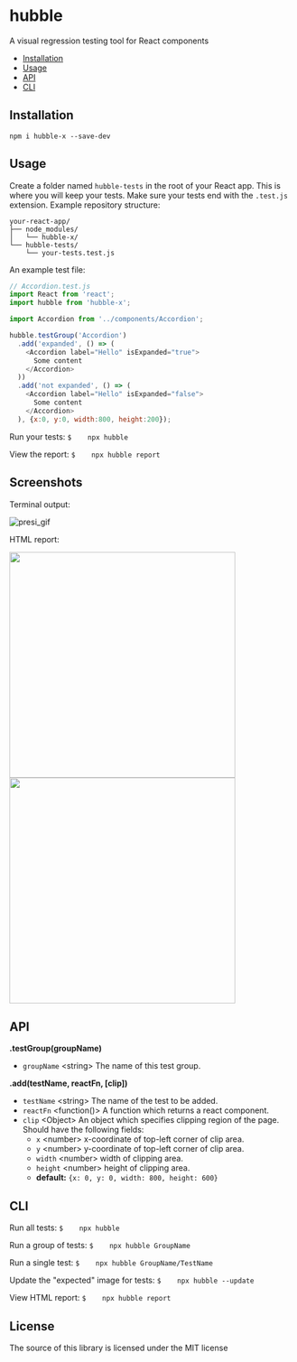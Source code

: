 # hubble
A visual regression testing tool for React components

* [Installation](#installation)
* [Usage](#usage)
* [API](#api)
* [CLI](#cli)

## Installation
`npm i hubble-x --save-dev`

## Usage
Create a folder named `hubble-tests` in the root of your React app. This is where you will keep your tests. Make sure your tests end with the `.test.js` extension. Example repository structure:
```
your-react-app/
├── node_modules/
│   └── hubble-x/
└── hubble-tests/
    └── your-tests.test.js
```

An example test file:
```javascript
// Accordion.test.js
import React from 'react';
import hubble from 'hubble-x';

import Accordion from '../components/Accordion';

hubble.testGroup('Accordion')
  .add('expanded', () => (
    <Accordion label="Hello" isExpanded="true">
      Some content
    </Accordion>
  ))
  .add('not expanded', () => (
    <Accordion label="Hello" isExpanded="false">
      Some content
    </Accordion>
  ), {x:0, y:0, width:800, height:200});

```

Run your tests: `$    npx hubble`

View the report: `$    npx hubble report`

## Screenshots

Terminal output:

![presi_gif](https://user-images.githubusercontent.com/12748650/43844566-0dac7e2c-9af8-11e8-9237-38453564899e.gif)

HTML report:

<img src="https://user-images.githubusercontent.com/12748650/43844680-52358098-9af8-11e8-9c8d-0f6154e5f1e3.png" width="400" ></img>
<img src="https://user-images.githubusercontent.com/12748650/43844702-59ca3e98-9af8-11e8-966a-ea8df8bae9f4.png" width="400" ></img>


## API

**.testGroup(groupName)**
  * `groupName` \<string> The name of this test group.

**.add(testName, reactFn, [clip])**
  * `testName` \<string> The name of the test to be added.
  * `reactFn` \<function()> A function which returns a react component.
  * `clip` \<Object> An object which specifies clipping region of the page. Should have the following fields:
    * `x` \<number> x-coordinate of top-left corner of clip area.
    * `y` \<number> y-coordinate of top-left corner of clip area.
    * `width` \<number> width of clipping area.
    * `height` \<number> height of clipping area.
    * **default:** `{x: 0, y: 0, width: 800, height: 600}`

## CLI

Run all tests: `$    npx hubble`

Run a group of tests: `$    npx hubble GroupName`

Run a single test: `$    npx hubble GroupName/TestName`

Update the "expected" image for tests: `$    npx hubble --update`

View HTML report: `$    npx hubble report`

## License

The source of this library is licensed under the MIT license
